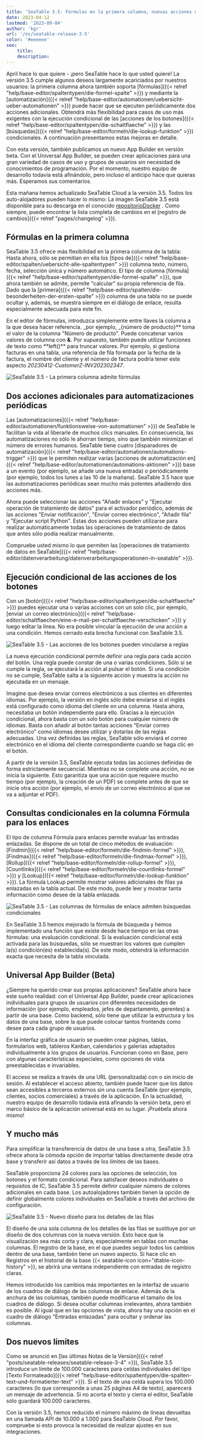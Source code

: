 ```yaml
---
title: 'SeaTable 3.5: Fórmulas en la primera columna, nuevas acciones de automatización y todo tipo de novedades - SeaTable'
date: 2023-04-12
lastmod: '2023-09-04'
author: 'kgr'
url: '/es/seatable-release-3-5'
color: '#eeeeee'
seo:
    title:
    description:
---
```


April hace lo que quiere - ¡pero SeaTable hace lo que usted quiere! La versión 3.5 cumple algunos deseos largamente acariciados por nuestros usuarios: la primera columna ahora también soporta [fórmulas]({{< relref "help/base-editor/spaltentypen/die-formel-spalte" >}}) y mediante la [automatización]({{< relref "help/base-editor/automationen/uebersicht-ueber-automationen" >}}) puede hacer que se ejecuten periódicamente dos acciones adicionales. Obtendrá más flexibilidad para casos de uso más exigentes con la ejecución condicional de las [acciones de los botones]({{< relref "help/base-editor/spaltentypen/die-schaltflaeche" >}}) y las [búsquedas]({{< relref "help/base-editor/formeln/die-lookup-funktion" >}}) condicionales. A continuación presentamos estas mejoras en detalle.

Con esta versión, también publicamos un nuevo App Builder en versión beta. Con el Universal App Builder, se pueden crear aplicaciones para una gran variedad de casos de uso y grupos de usuarios sin necesidad de conocimientos de programación. Por el momento, nuestro equipo de desarrollo todavía está afinándolo, pero incluso el anticipo hace que quieras más. Esperamos sus comentarios.

Esta mañana hemos actualizado SeaTable Cloud a la versión 3.5. Todos los auto-alojadores pueden hacer lo mismo: La imagen SeaTable 3.5 está disponible para su descarga en el conocido [repositorioDocker](https://hub.docker.com/r/seatable/seatable-enterprise) . Como siempre, puede encontrar la lista completa de cambios en el [registro de cambios]({{< relref "pages/changelog" >}}).

## Fórmulas en la primera columna

SeaTable 3.5 ofrece más flexibilidad en la primera columna de la tabla: Hasta ahora, sólo se permitían en ella los [tipos de]({{< relref "help/base-editor/spalten/uebersicht-alle-spaltentypen" >}}) columna texto, número, fecha, selección única y número automático. El tipo de columna [fórmula]({{< relref "help/base-editor/spaltentypen/die-formel-spalte" >}}), que ahora también se admite, permite "calcular" su propia referencia de fila. Dado que la [primera]({{< relref "help/base-editor/spalten/die-besonderheiten-der-ersten-spalte" >}}) columna de una tabla no se puede ocultar y, además, se muestra siempre en el diálogo de enlace, resulta especialmente adecuada para este fin.

En el editor de fórmulas, introduzca simplemente entre llaves la columna a la que desea hacer referencia. _por ejemplo, _{número de producto}** toma el valor de la columna "Número de producto". Puede concatenar varios valores de columna con **&**. Por supuesto, también puede utilizar funciones de texto como **left()\*\* para truncar valores. Por ejemplo, si gestiona facturas en una tabla, una referencia de fila formada por la fecha de la factura, el nombre del cliente y el número de factura podría tener este aspecto _20230412-CustomerZ-INV202302347_.

![SeaTable 3.5 - La primera columna admite fórmulas](SeaTable-3.5-FirstColumn.png)

## Dos acciones adicionales para automatizaciones periódicas

Las [automatizaciones]({{< relref "help/base-editor/automationen/funktionsweise-von-automationen" >}}) de SeaTable le facilitan la vida al liberarle de muchos clics manuales. En consecuencia, las automatizaciones no sólo le ahorran tiempo, sino que también minimizan el número de errores humanos. SeaTable tiene cuatro [disparadores de automatización]({{< relref "help/base-editor/automationen/automations-trigger" >}}) que le permiten realizar varias [acciones de automatización en]({{< relref "help/base-editor/automationen/automations-aktionen" >}}) base a un evento (por ejemplo, se añade una nueva entrada) o periódicamente (por ejemplo, todos los lunes a las 10 de la mañana). SeaTable 3.5 hace que las automatizaciones periódicas sean mucho más potentes añadiendo dos acciones más.

Ahora puede seleccionar las acciones "Añadir enlaces" y "Ejecutar operación de tratamiento de datos" para el activador periódico, además de las acciones "Enviar notificación", "Enviar correo electrónico", "Añadir fila" y "Ejecutar script Python". Estas dos acciones pueden utilizarse para realizar automáticamente todas las operaciones de tratamiento de datos que antes sólo podía realizar manualmente.

Compruebe usted mismo lo que permiten las [operaciones de tratamiento de datos en SeaTable]({{< relref "help/base-editor/datenverarbeitung/datenverarbeitungsoperationen-in-seatable" >}}).

## Ejecución condicional de las acciones de los botones

Con un [botón]({{< relref "help/base-editor/spaltentypen/die-schaltflaeche" >}}) puedes ejecutar una o varias acciones con un solo clic, por ejemplo, [enviar un correo electrónico]({{< relref "help/base-editor/schaltflaechen/eine-e-mail-per-schaltflaeche-verschicken" >}}) y luego editar la línea. No era posible vincular la ejecución de una acción a una condición. Hemos cerrado esta brecha funcional con SeaTable 3.5.

![SeaTable 3.5 - Las acciones de los botones pueden vincularse a reglas](SeaTable-3.5-ConditionalExecution.png)

La nueva ejecución condicional permite definir una regla para cada acción del botón. Una regla puede constar de una o varias condiciones. Sólo si se cumple la regla, se ejecutará la acción al pulsar el botón. Si una condición no se cumple, SeaTable salta a la siguiente acción y muestra la acción no ejecutada en un mensaje.

Imagine que desea enviar correos electrónicos a sus clientes en diferentes idiomas. Por ejemplo, la versión en inglés sólo debe enviarse si el inglés está configurado como idioma del cliente en una columna. Hasta ahora, necesitaba un botón independiente para ello. Gracias a la ejecución condicional, ahora basta con un solo botón para cualquier número de idiomas. Basta con añadir al botón tantas acciones "Enviar correo electrónico" como idiomas desee utilizar y dotarlas de las reglas adecuadas. Una vez definidas las reglas, SeaTable sólo enviará el correo electrónico en el idioma del cliente correspondiente cuando se haga clic en el botón.

A partir de la versión 3.5, SeaTable ejecuta todas las acciones definidas de forma estrictamente secuencial. Mientras no se complete una acción, no se inicia la siguiente. Esto garantiza que una acción que requiere mucho tiempo (por ejemplo, la creación de un PDF) se complete antes de que se inicie otra acción (por ejemplo, el envío de un correo electrónico al que se va a adjuntar el PDF).

## Consultas condicionales en la columna Fórmula para los enlaces

El tipo de columna Fórmula para enlaces permite evaluar las entradas enlazadas. Se dispone de un total de cinco métodos de evaluación: [Findmin]({{< relref "help/base-editor/formeln/die-findmin-formel" >}}), [Findmax]({{< relref "help/base-editor/formeln/die-findmax-formel" >}}), [Rollup]({{< relref "help/base-editor/formeln/die-rollup-formel" >}}), [Countlinks]({{< relref "help/base-editor/formeln/die-countlinks-formel" >}}) y [Lookup]({{< relref "help/base-editor/formeln/die-lookup-funktion" >}}). La fórmula Lookup permite mostrar valores adicionales de filas ya enlazadas en la tabla actual. De este modo, puede leer y mostrar tanta información como desee de la tabla enlazada.

![SeaTable 3.5 - Las columnas de fórmulas de enlace admiten búsquedas condicionales](SeaTable-3.5-ConditionalLookup.png)

En SeaTable 3.5 hemos mejorado la fórmula de búsqueda y hemos implementado una función que existe desde hace tiempo en las otras fórmulas: una evaluación condicional. Si la evaluación condicional está activada para las búsquedas, sólo se muestran los valores que cumplen la(s) condición(es) establecida(s). De este modo, obtendrá la información exacta que necesita de la tabla vinculada.

## Universal App Builder (Beta)

¿Siempre ha querido crear sus propias aplicaciones? SeaTable ahora hace este sueño realidad: con el Universal App Builder, puede crear aplicaciones individuales para grupos de usuarios con diferentes necesidades de información (por ejemplo, empleados, jefes de departamento, gerentes) a partir de una base. Como backend, sólo tiene que utilizar la estructura y los datos de una base, sobre la que puede colocar tantos frontends como desee para cada grupo de usuarios.

En la interfaz gráfica de usuario se pueden crear páginas, tablas, formularios web, tableros Kanban, calendarios y galerías adaptados individualmente a los grupos de usuarios. Funcionan como en Base, pero con algunas características especiales, como opciones de vista preestablecidas e invariables.

El acceso se realiza a través de una URL (personalizada) con o sin inicio de sesión. Al establecer el acceso abierto, también puede hacer que los datos sean accesibles a terceros externos sin una cuenta SeaTable (por ejemplo, clientes, socios comerciales) a través de la aplicación. En la actualidad, nuestro equipo de desarrollo todavía está afinando la versión beta, pero el marco básico de la aplicación universal está en su lugar. ¡Pruébela ahora mismo!

## Y mucho más

Para simplificar la transferencia de datos de una base a otra, SeaTable 3.5 ofrece ahora la cómoda opción de importar tablas directamente desde otra base y transferir así datos a través de los límites de las bases.

SeaTable proporciona 24 colores para las opciones de selección, los botones y el formato condicional. Para satisfacer deseos individuales o requisitos de IC, SeaTable 3.5 permite definir cualquier número de colores adicionales en cada base. Los autoalojadores también tienen la opción de definir globalmente colores individuales en SeaTable a través del archivo de configuración.

![SeaTable 3.5 - Nuevo diseño para los detalles de las filas](SeaTable-3.5-RowDetails.png)

El diseño de una sola columna de los detalles de las filas se sustituye por un diseño de dos columnas con la nueva versión. Esto hace que la visualización sea más corta y clara, especialmente en tablas con muchas columnas. El registro de la base, en el que puedes seguir todos los cambios dentro de una base, también tiene un nuevo aspecto. Si hace clic en Registros en el historial de la base {{< seatable-icon icon="dtable-icon-history" >}}, se abrirá una ventana independiente con entradas de registro claras.

Hemos introducido los cambios más importantes en la interfaz de usuario de los cuadros de diálogo de las columnas de enlace. Además de la anchura de las columnas, también puede modificarse el tamaño de los cuadros de diálogo. Si desea ocultar columnas irrelevantes, ahora también es posible. Al igual que en las opciones de vista, ahora hay una opción en el cuadro de diálogo "Entradas enlazadas" para ocultar y ordenar las columnas.

## Dos nuevos límites

Como se anunció en [las últimas Notas de la Versión]({{< relref "posts/seatable-releases/seatable-release-3-4" >}}), SeaTable 3.5 introduce un límite de 100.000 caracteres para celdas individuales del tipo [Texto Formateado]({{< relref "help/base-editor/spaltentypen/die-spalten-text-und-formatierter-text" >}}). Si el texto de una celda supera los 100.000 caracteres (lo que corresponde a unas 25 páginas A4 de texto), aparecerá un mensaje de advertencia. Si no acorta el texto y cierra el editor, SeaTable sólo guardará 100.000 caracteres.

Con la versión 3.5, hemos reducido el número máximo de líneas devueltas en una llamada API de 10.000 a 1.000 para SeaTable Cloud. Por favor, compruebe si esto provoca la necesidad de realizar ajustes en sus integraciones.
